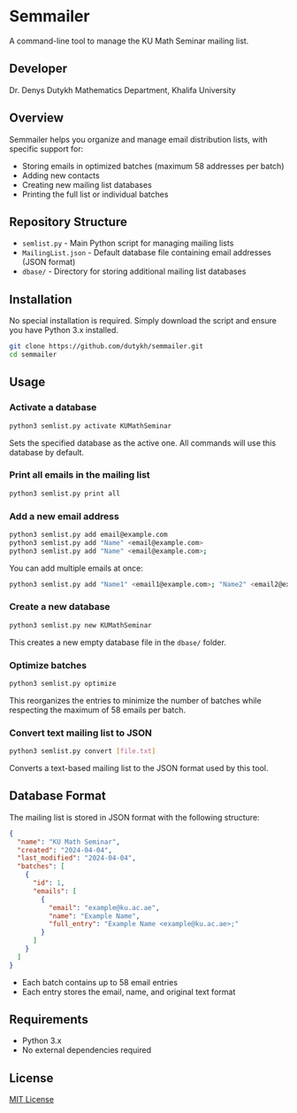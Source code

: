 # Semmailer

A command-line tool to manage the KU Math Seminar mailing list.

## Developer
Dr. Denys Dutykh
Mathematics Department, Khalifa University

## Overview

Semmailer helps you organize and manage email distribution lists, with specific support for:
- Storing emails in optimized batches (maximum 58 addresses per batch)
- Adding new contacts
- Creating new mailing list databases
- Printing the full list or individual batches

## Repository Structure

- `semlist.py` - Main Python script for managing mailing lists
- `MailingList.json` - Default database file containing email addresses (JSON format)
- `dbase/` - Directory for storing additional mailing list databases

## Installation

No special installation is required. Simply download the script and ensure you have Python 3.x installed.

```bash
git clone https://github.com/dutykh/semmailer.git
cd semmailer
```

## Usage

### Activate a database

```bash
python3 semlist.py activate KUMathSeminar
```

Sets the specified database as the active one. All commands will use this database by default.

### Print all emails in the mailing list

```bash
python3 semlist.py print all
```

### Add a new email address

```bash
python3 semlist.py add email@example.com
python3 semlist.py add "Name" <email@example.com>
python3 semlist.py add "Name" <email@example.com>;
```

You can add multiple emails at once:

```bash
python3 semlist.py add "Name1" <email1@example.com>; "Name2" <email2@example.com>
```

### Create a new database

```bash
python3 semlist.py new KUMathSeminar
```

This creates a new empty database file in the `dbase/` folder.

### Optimize batches

```bash
python3 semlist.py optimize
```

This reorganizes the entries to minimize the number of batches while respecting the maximum of 58 emails per batch.

### Convert text mailing list to JSON

```bash
python3 semlist.py convert [file.txt]
```

Converts a text-based mailing list to the JSON format used by this tool.

## Database Format

The mailing list is stored in JSON format with the following structure:

```json
{
  "name": "KU Math Seminar",
  "created": "2024-04-04",
  "last_modified": "2024-04-04",
  "batches": [
    {
      "id": 1,
      "emails": [
        {
          "email": "example@ku.ac.ae",
          "name": "Example Name",
          "full_entry": "Example Name <example@ku.ac.ae>;"
        }
      ]
    }
  ]
}
```

- Each batch contains up to 58 email entries
- Each entry stores the email, name, and original text format

## Requirements

- Python 3.x
- No external dependencies required

## License

[MIT License](LICENSE)